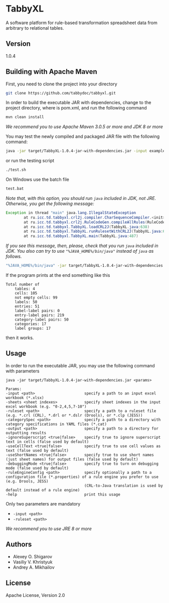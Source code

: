 # TabbyXL

A software platform for rule-based transformation spreadsheet data from arbitrary to relational tables.

## Version
1.0.4

## Building with Apache Maven

First, you need to clone the project into your directory

```bash
git clone https://github.com/tabbydoc/tabbyxl.git
```

In order to build the executable JAR with dependencies, change to the project directory, where is pom.xml, and run the following command

```bash
mvn clean install
```

*We recommend you to use Apache Maven 3.0.5 or more and JDK 8 or more*

You may test the newly compiled and packaged JAR file with the following command:

```bash
java -jar target/TabbyXL-1.0.4-jar-with-dependencies.jar -input examples/data/smpl.xlsx -ruleset examples/rules/smpl.crl -output examples/results
```

or run the testing script

```bash
./test.sh
```

On Windows use the batch file

```bash
test.bat
```

*Note that, with this option, you should run `java` included in JDK, not JRE. Otherwise, you get the following message:*

```java
Exception in thread "main" java.lang.IllegalStateException
        at ru.icc.td.tabbyxl.crl2j.compiler.CharSequenceCompiler.<init>(CharSequenceCompiler.java:44)
        at ru.icc.td.tabbyxl.crl2j.RuleCodeGen.compileAllRules(RuleCodeGen.java:38)
        at ru.icc.td.tabbyxl.TabbyXL.loadCRL2J(TabbyXL.java:638)
        at ru.icc.td.tabbyxl.TabbyXL.runRulesetWithCRL2J(TabbyXL.java:648)
        at ru.icc.td.tabbyxl.TabbyXL.main(TabbyXL.java:487)
```

*If you see this message, then, please, check that you run `java` included in JDK. You also can try to use `"%JAVA_HOME%/bin/java"` instead of `java` as follows.*

```bash
"%JAVA_HOME%/bin/java" -jar target/TabbyXL-1.0.4-jar-with-dependencies.jar -input examples/data/smpl.xlsx -ruleset examples/rules/smpl.crl -output examples/results
```

If the program prints at the end something like this

```
Total number of
	tables: 4
	cells: 105
	not empty cells: 99
	labels: 50
	entries: 51
	label-label pairs: 0
	entry-label pairs: 219
	category-label pairs: 50
	categories: 17
	label groups: 17
```

then it works.

## Usage

In order to run the executable JAR, you may use the following command with parameters  

```
java -jar target/TabbyXL-1.0.4-jar-with-dependencies.jar <params>

Params:
-input <path>                      specify a path to an input excel workbook (*.xlsx)
-sheets <sheet indexes>            specify sheet indexes in the input excel workbook (e.g. "0-2,4,5,7-10")
-ruleset <path>                    specify a path to a ruleset file (e.g. *.crl (CRL), *.drl or *.dslr (Drools), or *.clp (JESS))
-categorySpec <path>               specify a path to a directory with category specifications in YAML files (*.cat)
-output <path>                     specify a path to a directory for outputting results
-ignoreSuperscript <true|false>    specify true to ignore superscript text in cells (false used by default)
-useCellText <true|false>          specify true to use cell values as text (false used by default)
-useShortNames <true|false>        specify true to use short names (just sheet names) for output files (false used by default)
-debuggingMode <true|false>        specify true to turn on debugging mode (false used by default)
-ruleEngineConfig <path>           specify optionally a path to a configuration file (*.properties) of a rule engine you prefer to use (e.g. Drools, JESS)
                                   (CRL-to-Java translation is used by default instead of a rule engine)
-help                              print this usage
```

Only two parameters are mandatory
* `-input <path>`
* `-ruleset <path>`

*We recommend you to use JRE 8 or more*

## Authors

* Alexey O. Shigarov
* Vasiliy V. Khristyuk
* Andrey A. Mikhailov

## License
Apache License, Version 2.0

